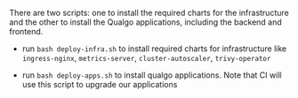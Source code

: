 There are two scripts: one to install the required charts for the infrastructure and the other to install the Qualgo applications, including the backend and frontend.

- run `bash deploy-infra.sh` to install required charts for infrastructure like `ingress-nginx`, `metrics-server`, `cluster-autoscaler`, `trivy-operator`

- run `bash deploy-apps.sh` to install qualgo applications. Note that CI will use this script to upgrade our applications
